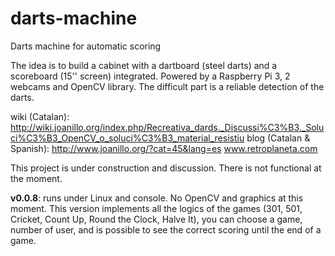 # darts-machine
Darts machine for automatic scoring

The idea is to build a cabinet with a dartboard (steel darts) and a scoreboard (15'' screen) integrated. Powered by a Raspberry Pi 3, 2 webcams and OpenCV library. The difficult part is a reliable detection of the darts.

wiki (Catalan): http://wiki.joanillo.org/index.php/Recreativa_dards._Discussi%C3%B3._Soluci%C3%B3_OpenCV_o_soluci%C3%B3_material_resistiu
blog (Catalan & Spanish): http://www.joanillo.org/?cat=45&lang=es
www.retroplaneta.com

This project is under construction and discussion. There is not functional at the moment.

<strong>v0.0.8</strong>: runs under Linux and console. No OpenCV and graphics at this moment. This version implements all the logics of the games (301, 501, Cricket, Count Up, Round the Clock, Halve It), you can choose a game, number of user, and is possible to see the correct  scoring until the end of a game. 
